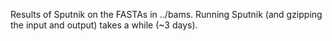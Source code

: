 Results of Sputnik on the FASTAs in ../bams.  Running Sputnik (and gzipping
the input and output) takes a while (~3 days).
